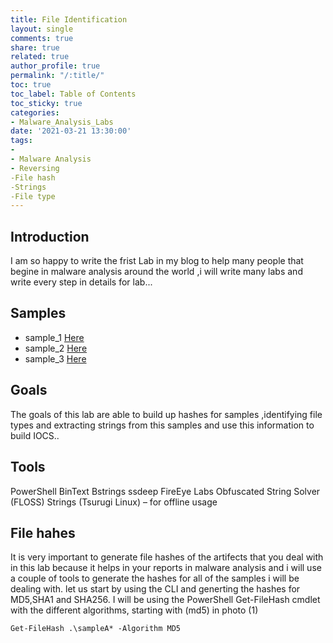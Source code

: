 ```yaml
---
title: File Identification 
layout: single
comments: true
share: true
related: true
author_profile: true
permalink: "/:title/"
toc: true
toc_label: Table of Contents
toc_sticky: true
categories:
- Malware_Analysis_Labs 
date: '2021-03-21 13:30:00'
tags:
- 
- Malware Analysis  
- Reversing
-File hash
-Strings
-File type 
---
```

<!-- more -->
## Introduction
I am so happy to write the frist Lab in my blog to help 
many people that begine in malware analysis around the world 
,i will write many labs and write every step in details
for lab...
## Samples 
* sample_1 [Here](https://app.any.run/tasks/328bfbaf-dd18-4460-a49d-ed842213be64/)
* sample_2 [Here](https://app.any.run/tasks/d3968bd2-3250-4bb0-8698-1800c46ea014/)
* sample_3 [Here](https://app.any.run/tasks/23d99d24-239a-4ad6-a809-1650f3779f91/)
## Goals 
The goals of this lab are able to build up hashes for samples ,identifying file types and extracting strings 
from this samples and use this information to build IOCS..
## Tools 
PowerShell
BinText
Bstrings
ssdeep
FireEye Labs Obfuscated String Solver (FLOSS)
Strings (Tsurugi Linux) – for offline usage
## File hahes 
It is very important to generate file hashes of the artifects that you deal with in this lab 
because it helps in your reports in malware analysis and i will use a couple of tools to generate
the hashes for all of the samples i will be dealing with.
let us start by using the CLI and generting the hashes for MD5,SHA1 and SHA256.
I will be using the PowerShell Get-FileHash cmdlet with the different algorithms, starting with (md5) in photo (1)

`Get-FileHash .\sampleA* -Algorithm MD5`


